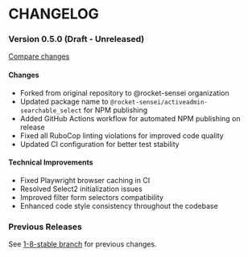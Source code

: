 # CHANGELOG

### Version 0.5.0 (Draft - Unreleased)

[Compare changes](https://github.com/glebtv/activeadmin-searchable_select/compare/1-8-stable...master)

#### Changes
- Forked from original repository to @rocket-sensei organization
- Updated package name to `@rocket-sensei/activeadmin-searchable_select` for NPM publishing
- Added GitHub Actions workflow for automated NPM publishing on release
- Fixed all RuboCop linting violations for improved code quality
- Updated CI configuration for better test stability

#### Technical Improvements
- Fixed Playwright browser caching in CI
- Resolved Select2 initialization issues
- Improved filter form selectors compatibility
- Enhanced code style consistency throughout the codebase

### Previous Releases

See
[1-8-stable branch](https://github.com/codevise/activeadmin-searchable_select/blob/1-8-stable/CHANGELOG.md)
for previous changes.
